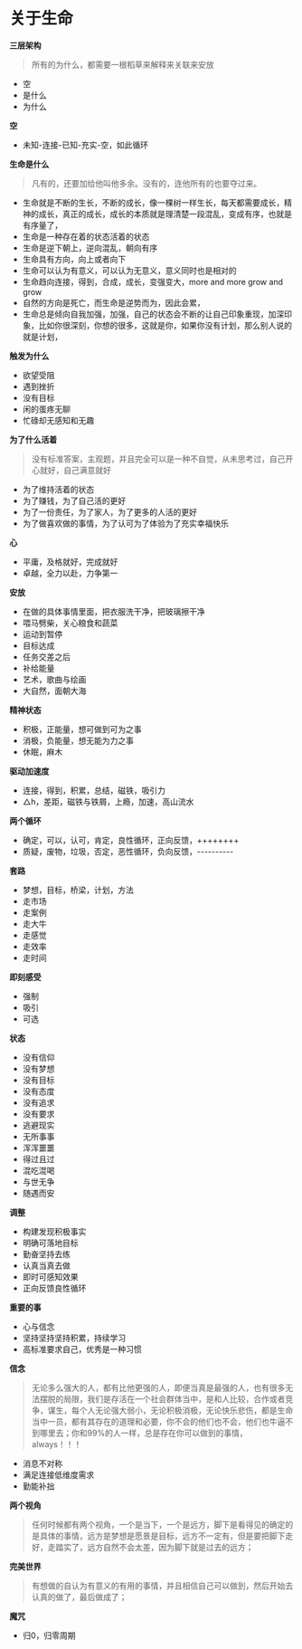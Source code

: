 # 关于生命



**三层架构**

> 所有的为什么，都需要一根稻草来解释来关联来安放

* 空
* 是什么
* 为什么

**空**

* 未知-连接-已知-充实-空，如此循环

**生命是什么**

> 凡有的，还要加给他叫他多余。没有的，连他所有的也要夺过来。

* 生命就是不断的生长，不断的成长，像一棵树一样生长，每天都需要成长，精神的成长，真正的成长，成长的本质就是理清楚一段混乱，变成有序，也就是有序量了，
* 生命是一种存在着的状态活着的状态
* 生命是逆下朝上，逆向混乱，朝向有序
* 生命具有方向，向上或者向下
* 生命可以认为有意义，可以认为无意义，意义同时也是相对的
* 生命趋向连接，得到，合成，成长，变强变大，more and more  grow and grow
* 自然的方向是死亡，而生命是逆势而为，因此会累，
* 生命总是倾向自我加强，加强，自己的状态会不断的让自己印象重现，加深印象，比如你很深刻，你想的很多，这就是你，如果你没有计划，那么别人说的就是计划，

**触发为什么**

* 欲望受阻
* 遇到挫折
* 没有目标
* 闲的蛋疼无聊
* 忙碌却无感知和无趣

**为了什么活着**

> 没有标准答案，主观题，并且完全可以是一种不自觉，从未思考过，自己开心就好，自己满意就好

* 为了维持活着的状态
* 为了赚钱，为了自己活的更好
* 为了一份责任，为了家人，为了更多的人活的更好
* 为了做喜欢做的事情，为了认可为了体验为了充实幸福快乐

**心**

* 平庸，及格就好，完成就好
* 卓越，全力以赴，力争第一

**安放**

* 在做的具体事情里面，把衣服洗干净，把玻璃擦干净
* 喂马劈柴，关心粮食和蔬菜
* 运动到暂停
* 目标达成
* 任务交差之后
* 补给能量
* 艺术，歌曲与绘画
* 大自然，面朝大海

**精神状态**

* 积极，正能量，想可做到可为之事
* 消极，负能量，想无能为力之事
* 休眠，麻木

**驱动加速度**

* 连接，得到，积累，总结，磁铁，吸引力
* △h，差距，磁铁与铁屑，上瘾，加速，高山流水

**两个循环**

* 确定，可以，认可，肯定，良性循环，正向反馈，++++++++
* 质疑，废物，垃圾，否定，恶性循环，负向反馈，----------

**套路**

* 梦想，目标，桥梁，计划，方法
* 走市场
* 走案例
* 走大牛
* 走感觉
* 走效率
* 走时间

**即刻感受**

* 强制
* 吸引
* 可选

**状态**

* 没有信仰
* 没有梦想
* 没有目标
* 没有态度
* 没有追求
* 没有要求
* 逃避现实
* 无所事事
* 浑浑噩噩
* 得过且过
* 混吃混喝
* 与世无争
* 随遇而安

**调整**

* 构建发现积极事实
* 明确可落地目标
* 勤奋坚持去练
* 认真当真去做
* 即时可感知效果
* 正向反馈良性循环

**重要的事**

* 心与信念
* 坚持坚持坚持积累，持续学习
* 高标准要求自己，优秀是一种习惯

**信念**

> 无论多么强大的人，都有比他更强的人，即便当真是最强的人，也有很多无法摆脱的局限，我们是存活在一个社会群体当中，是和人比较，合作或者竞争，谋生，每个人无论强大弱小，无论积极消极，无论快乐悲伤，都是生命当中一员，都有其存在的道理和必要，你不会的他们也不会，他们也牛逼不到哪里去；你和99%的人一样，总是存在你可以做到的事情，always！！！

* 消息不对称
* 满足连接低维度需求
* 勤能补拙

**两个视角**

> 任何时候都有两个视角，一个是当下，一个是远方，脚下是看得见的确定的是具体的事情，远方是梦想是愿景是目标，远方不一定有，但是要把脚下走好，走踏实了，远方自然不会太差，因为脚下就是过去的远方；

**完美世界**

> 有想做的自认为有意义的有用的事情，并且相信自己可以做到，然后开始去认真的做了，最后做成了；

**魔咒**

* 归0，归零周期

